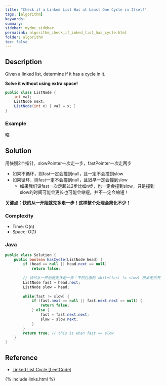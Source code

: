 ```yaml
---
title: "Check if a Linked List Has at Least One Cycle in Itself"
tags: [algorithm]
keywords:
summary:
sidebar: mydoc_sidebar
permalink: algorithm_check_if_inked_list_has_cycle.html
folder: algorithm
toc: false
---
```


## Description
Given a linked list, determine if it has a cycle in it.

**Solve it without using extra space!**
```java
public class ListNode {
    int val;
    ListNode next;
    ListNode(int x) { val = x; }
}
```

### Example
略

## Solution
用快慢2个指针，slowPointer一次走一步，fastPointer一次走两步
* 如果不循环，则fast一定会撞到null，且一定不会撞到slow
* 如果循环，则fast一定不会撞到null，且迟早一定会撞到slow
  * 如果我们设fast一次走超过2步比如n步，也一定会撞到slow，只是撞到slow的时间可能会更长也可能会缩短，并不一定会缩短！

**关键点：快的从一开始就先多走一步！这样整个处理会简化不少！**

### Complexity
* Time: O(n)
* Space: O(1)

### Java
```java
public class Solution {
    public boolean hasCycle(ListNode head) {
        if (head == null || head.next == null)
            return false;
        
        // 快的从一开始就先多走一步！不然后面的 while(fast != slow) 根本无法开始！
        ListNode fast = head.next;
        ListNode slow = head;
        
        while(fast != slow) {
            if (fast.next == null || fast.next.next == null) {
                return false;
            } else {
                fast = fast.next.next;
                slow = slow.next;
            }
        }
        return true; // this is when fast == slow
    }
}
```

## Reference
* [Linked List Cycle [LeetCode]](https://leetcode.com/problems/linked-list-cycle/description/)

{% include links.html %}
